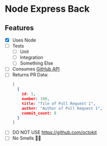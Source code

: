# Node Express Back

## Features
- [x] Uses Node
- [ ] Tests
  - [ ] Unit
  - [ ] Integration
  - [ ] Something Else
- [ ] Consumes [GitHub API](https://developer.github.com/v3)
- [ ] Returns PR Data: 
  ```json 
  [
    {
      id: 1,
      number: 100,
      title: "Tile of Pull Request 1",
      author: "Author of Pull Request 1",
      commit_count: 8
    }
  ]
  ```
- [ ] DO NOT USE https://github.com/octokit
- [ ] No Smells 👃🏾